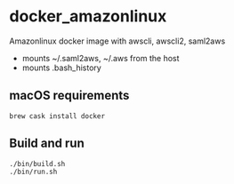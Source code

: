 # docker_amazonlinux

Amazonlinux docker image with awscli, awscli2, saml2aws
- mounts ~/.saml2aws, ~/.aws from the host
- mounts .bash_history

## macOS requirements

```shell
brew cask install docker
```

## Build and run

```shell
./bin/build.sh
./bin/run.sh
```
